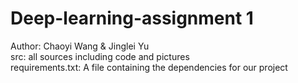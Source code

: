 # Deep-learning-assignment 1
Author: Chaoyi Wang & Jinglei Yu  
src: all sources including code and pictures  
requirements.txt: A file containing the dependencies for our project

